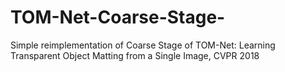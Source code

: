 # TOM-Net-Coarse-Stage-
Simple reimplementation of Coarse Stage of TOM-Net: Learning Transparent Object Matting from a Single Image, CVPR 2018
